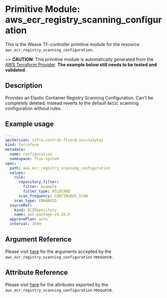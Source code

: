 
# Primitive Module: aws_ecr_registry_scanning_configuration

This is the Weave TF-controller primitive module for the resource `aws_ecr_registry_scanning_configuration`.

~> **CAUTION:** This primitive module is automatically generated from the [AWS Terraform Provider](https://registry.terraform.io/providers/hashicorp/aws/latest/docs/resources/ecr_registry_scanning_configuration). **The example below still needs to be tested and validated**.

## Description

Provides an Elastic Container Registry Scanning Configuration. Can't be completely deleted, instead reverts to the default `BASIC` scanning configuration without rules.

## Example usage

```yaml
---
apiVersion: infra.contrib.fluxcd.io/v1alpha1
kind: Terraform
metadata:
  name: configuration
  namespace: flux-system
spec:
  path: aws_ecr_registry_scanning_configuration
  values:
    rule:
      repository_filter:
        filter: example
        filter_type: WILDCARD
      scan_frequency: CONTINUOUS_SCAN
    scan_type: ENHANCED
  sourceRef:
    kind: OCIRepository
    name: aws-package-v4.38.0
  approvePlan: auto
  interval: 1h0m
```

## Argument Reference

Please visit [here](https://registry.terraform.io/providers/hashicorp/aws/latest/docs/resources/ecr_registry_scanning_configuration#argument-reference) for the arguments accepted by the `aws_ecr_registry_scanning_configuration` resource.

## Attribute Reference

Please visit [here](https://registry.terraform.io/providers/hashicorp/aws/latest/docs/resources/ecr_registry_scanning_configuration#attributes-reference) for the attributes exported by the `aws_ecr_registry_scanning_configuration` resource.
